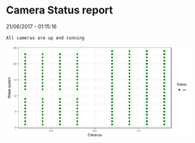 Camera Status report
================
21/06/2017 - 01:15:16

    All cameras are up and running

![](camreport_files/figure-markdown_github/unnamed-chunk-2-1.png)
